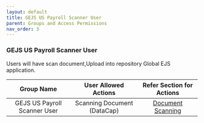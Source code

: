 ```yaml
---
layout: default
title: GEJS US Payroll Scanner User
parent: Groups and Access Permissions
nav_order: 3
---
```


###	GEJS US Payroll Scanner User


Users will have scan document,Upload into repository Global EJS application.

<table>
    <thead>
        <tr>
            <th>Group Name</th>
            <th>User Allowed Actions</th>
            <th>Refer Section for Actions</th>
        </tr>
    </thead>
    <tbody>
        <tr>
            <td style="vertical-align:middle; text-align: center" rowspan=4>GEJS US Payroll Scanner User</td>
            <td style="vertical-align:middle; text-align: center">	Scanning Document (DataCap)</td>
            <td style="vertical-align:middle; text-align: center"><a href="https://pages.github.ibm.com/Global-EJS/gejs-user-manual/docs/DocumentImport/DocumentScanning/DocumentScanning.html">Document Scanning</a></td> 
        </tr>
    </tbody>
</table>
